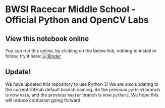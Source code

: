 # BWSI Racecar Middle School - Official Python and OpenCV Labs

## View this notebook online

You can run this online, by clicking on the below link, nothing to install or follow, try it here:
[![Binder](https://mybinder.org/badge_logo.svg)](https://mybinder.org/v2/gh/mit-bwsi-racecar-ms/online-labs/main)

## Update!

We have updated this repository to use Python 3! We are also updating to the current GitHub default branch naming. So the previous `python3` branch is now `main`, and the previous `master` branch is now `python2`. We hope this will reduce confusion going forward.
